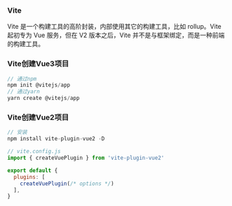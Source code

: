 ### Vite

Vite 是一个构建工具的高阶封装，内部使用其它的构建工具，比如 rollup。Vite 起初专为 Vue 服务，但在 V2 版本之后，Vite 并不是与框架绑定，而是一种前端的构建工具。


### Vite创建Vue3项目
```js
// 通过npm
npm init @vitejs/app
// 通过yarn
yarn create @vitejs/app
```

### Vite创建Vue2项目
```js
// 安装
npm install vite-plugin-vue2 -D

// vite.config.js
import { createVuePlugin } from 'vite-plugin-vue2'

export default {
  plugins: [
    createVuePlugin(/* options */)
  ],
}
```